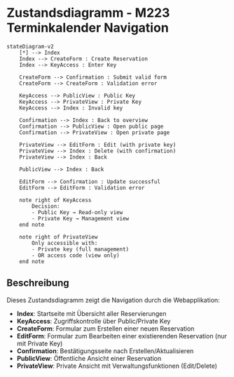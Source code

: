 # Zustandsdiagramm - M223 Terminkalender Navigation

```mermaid
stateDiagram-v2
    [*] --> Index
    Index --> CreateForm : Create Reservation
    Index --> KeyAccess : Enter Key
    
    CreateForm --> Confirmation : Submit valid form
    CreateForm --> CreateForm : Validation error
    
    KeyAccess --> PublicView : Public Key
    KeyAccess --> PrivateView : Private Key
    KeyAccess --> Index : Invalid key
    
    Confirmation --> Index : Back to overview
    Confirmation --> PublicView : Open public page
    Confirmation --> PrivateView : Open private page
    
    PrivateView --> EditForm : Edit (with private key)
    PrivateView --> Index : Delete (with confirmation)
    PrivateView --> Index : Back
    
    PublicView --> Index : Back
    
    EditForm --> Confirmation : Update successful
    EditForm --> EditForm : Validation error
    
    note right of KeyAccess
        Decision:
        - Public Key → Read-only view
        - Private Key → Management view
    end note
    
    note right of PrivateView
        Only accessible with:
        - Private key (full management)
        - OR access code (view only)
    end note
```

## Beschreibung

Dieses Zustandsdiagramm zeigt die Navigation durch die Webapplikation:

- **Index**: Startseite mit Übersicht aller Reservierungen
- **KeyAccess**: Zugriffskontrolle über Public/Private Key
- **CreateForm**: Formular zum Erstellen einer neuen Reservation
- **EditForm**: Formular zum Bearbeiten einer existierenden Reservation (nur mit Private Key)
- **Confirmation**: Bestätigungsseite nach Erstellen/Aktualisieren
- **PublicView**: Öffentliche Ansicht einer Reservation
- **PrivateView**: Private Ansicht mit Verwaltungsfunktionen (Edit/Delete)
